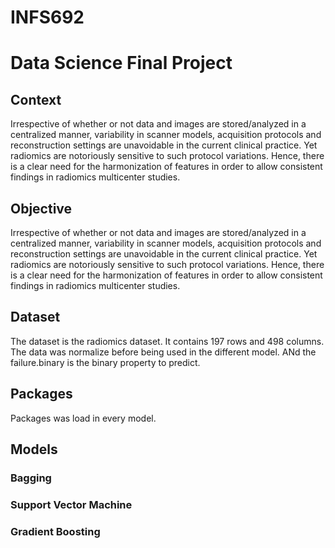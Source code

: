 # INFS692
# Data Science Final Project


## Context
Irrespective of whether or not data and images are stored/analyzed in a centralized 
manner, variability in scanner models, acquisition protocols and reconstruction 
settings are unavoidable in the current clinical practice. Yet radiomics are notoriously 
sensitive to such protocol variations. Hence, there is a clear need for the harmonization 
of features in order to allow consistent findings in radiomics multicenter studies.

## Objective 
Irrespective of whether or not data and images are stored/analyzed in a centralized 
manner, variability in scanner models, acquisition protocols and reconstruction 
settings are unavoidable in the current clinical practice. Yet radiomics are notoriously 
sensitive to such protocol variations. Hence, there is a clear need for the harmonization 
of features in order to allow consistent findings in radiomics multicenter studies.

## Dataset
The dataset is the radiomics dataset. It contains 197 rows and 498 columns. The data was normalize before being used in the different model. ANd the failure.binary is 
the binary property to predict.

## Packages
Packages was load in every model.

## Models

### Bagging
### Support Vector Machine
### Gradient Boosting
